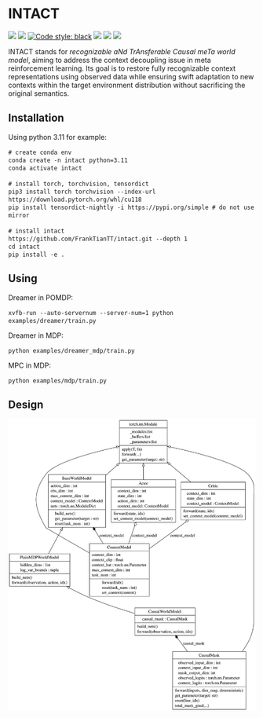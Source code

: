 # INTACT

<a href="https://github.com/FrankTianTT/causal-meta"><img src="https://github.com/FrankTianTT/causal-meta/actions/workflows/ci.yml/badge.svg"></a>
<a href="https://app.codecov.io/github/FrankTianTT/intact"><img src="https://codecov.io/github/FrankTianTT/intact/branch/main/graph/badge.svg"></a>
<a href="https://github.com/psf/black"><img alt="Code style: black" src="https://img.shields.io/badge/code%20style-black-000000.svg"></a>
<a href="https://github.com/FrankTianTT/causal-meta/blob/main/LICENSE"><img src="https://img.shields.io/badge/license-MIT-blue.svg"></a>
<a href="https://pre-commit.com/"><img src="https://img.shields.io/badge/pre--commit-enabled-brightgreen?logo=pre-commit&logoColor=white"></a>
<a href="https://www.python.org/downloads/release/python-311/"><img src="https://img.shields.io/badge/python-3.11-brightgreen"></a>

INTACT stands for *recognizable aNd TrAnsferable Causal meTa world model*, aiming to address the context decoupling issue in meta reinforcement learning. Its goal is to restore fully recognizable context representations using observed data while ensuring swift adaptation to new contexts within the target environment distribution without sacrificing the original semantics.

## Installation

Using python 3.11 for example:
```shell
# create conda env
conda create -n intact python=3.11
conda activate intact

# install torch, torchvision, tensordict
pip3 install torch torchvision --index-url https://download.pytorch.org/whl/cu118
pip install tensordict-nightly -i https://pypi.org/simple # do not use mirror

# install intact
https://github.com/FrankTianTT/intact.git --depth 1
cd intact
pip install -e .
```

## Using

Dreamer in POMDP:
```shell
xvfb-run --auto-servernum --server-num=1 python examples/dreamer/train.py
```

Dreamer in MDP:
```shell
python examples/dreamer_mdp/train.py
```

MPC in MDP:
```shell
python examples/mdp/train.py
```

## Design

![Design](images/model-uml.png)
